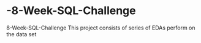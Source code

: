 # -8-Week-SQL-Challenge
 8-Week-SQL-Challenge
This project consists of series of EDAs perform on the data set
